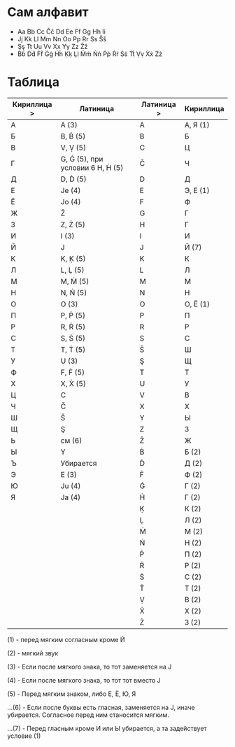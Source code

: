 # Сам алфавит
- Aa Bb Cc Čč Dd Ee Ff Gg Hh Ii
- Jj Kk Ll Mm Nn Oo Pp Rr Ss Šš
- Şş Tt Uu Vv Xx Yy Zz Žž 
- Ḃḃ Ḋḋ Ḟḟ Ġġ Ḣḣ Ḳḳ Ḷḷ Ṁṁ Ṅṅ Ṗṗ Ṙṙ Ṡṡ Ṫṫ Ṿṿ Ẋẋ Żż
# Таблица 
Кириллица > | Латиница | Латиница > | Кириллица
--- | --- | --- | ---
А | A (3) | A | А, Я (1)
Б | B, Ḃ (5) | B | Б
В | V, Ṿ (5) | C | Ц
Г | G, Ġ (5), при условии 6 H, Ḣ (5) | Č | Ч
Д | D, Ḋ (5) | D | Д
Е | Je (4) | E | Э, Е (1)
Ё | Jo (4) | F | Ф
Ж | Ž | G | Г
З | Z, Ż (5) | H | Г
И | I (3) | I | И
Й | J | J | Й (7)
К | K, Ḳ (5) | K | К
Л | L, Ḷ (5) | L | Л
М | M, Ṁ (5) | M | М
Н | N, Ṅ (5) | N | Н
О | O (3) | O | О, Ё (1)
П | P, Ṗ (5) | P | П
Р | R, Ṙ (5) | R | Р
С | S, Ṡ (5) | S | С
Т | T, Ṫ (5) | Š | Ш
У | U (3) | Ş | Щ
Ф | F, Ḟ (5) | T | Т
Х | X, Ẋ (5) | U | У
Ц | C | V | В
Ч | Č | X | Х
Ш | Š | Y | Ы
Щ | Ş | Z | З
Ь | см (6) | Ž | Ж
Ы | Y | Ḃ | Б (2)
Ъ | Убирается | Ḋ | Д (2)
Э | E (3) | Ḟ | Ф (2)
Ю | Ju (4) | Ġ | Г (2)
Я | Ja (4) | Ḣ | Г (2)
| | | Ḳ | К (2)
| | | Ḷ | Л (2)
| | | Ṁ | М (2)
| | | Ṅ | Н (2)
| | | Ṗ | П (2)
| | | Ṙ | Р (2)
| | | Ṡ | С (2)
| | | Ṫ | Т (2)
| | | Ṿ | В (2)
| | | Ẋ | Х (2)
| | | Ż | З (2)

(1) - перед мягким согласным кроме Й

(2) - мягкий звук

(3) - Если после мягкого знака, то тот заменяется на J

(4) - Если после мягкого знака, то тот тот вместо J

(5) - Перед мягким знаком, либо Е, Ё, Ю, Я

...(6) - Если после буквы есть гласная, заменяется на J, иначе убирается. Согласное перед ним станосится мягким.

...(7) - Перед гласным кроме И или Ы убирается, а та задействует условие (1)
